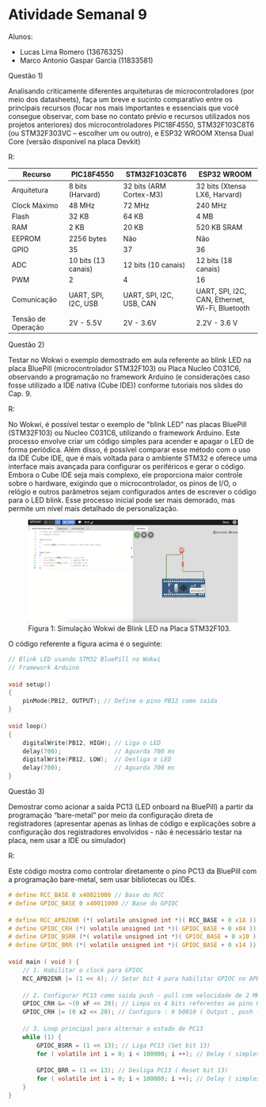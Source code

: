 # Atividade Semanal 9

Alunos:
- Lucas Lima Romero (13676325)
- Marco Antonio Gaspar Garcia (11833581)

Questão 1)

Analisando criticamente diferentes arquiteturas de microcontroladores (por meio dos datasheets), faça um breve e sucinto comparativo entre os principais recursos (focar nos mais importantes e essenciais que você consegue observar, com base no contato prévio e recursos utilizados nos projetos anteriores) dos microcontroladores PIC18F4550, STM32F103C8T6 (ou STM32F303VC – escolher um ou outro), e ESP32 WROOM Xtensa Dual Core (versão disponível na placa Devkit)

R: 

| Recurso | PIC18F4550 | STM32F103C8T6 | ESP32 WROOM |
|-------------|-------------|-------------|-------------|
| Arquitetura | 8 bits (Harvard) | 32 bits (ARM Cortex-M3) | 32 bits (Xtensa LX6, Harvard) |
| Clock Máximo | 48 MHz | 72 MHz | 240 MHz |
| Flash | 32 KB | 64 KB | 4 MB |
| RAM | 2 KB | 20 KB | 520 KB SRAM |
| EEPROM | 2256 bytes | Não | Não |
| GPIO | 35 | 37 | 36 | 
| ADC | 10 bits (13 canais) | 12 bits (10 canais) | 12 bits (18 canais) |
| PWM | 2 | 4 | 16 |
| Comunicação | UART, SPI, I2C, USB | UART, SPI, I2C, USB, CAN | UART, SPI, I2C, CAN, Ethernet, Wi-Fi, Bluetooth |
| Tensão de Operação | 2V - 5.5V | 2V - 3.6V | 2.2V - 3.6 V |

Questão 2)

Testar no Wokwi o exemplo demostrado em aula referente ao blink LED na placa BluePill (microcontrolador STM32F103) ou Placa Nucleo C031C6, observando a programação no framework Arduino (e considerações caso fosse utilizado a IDE nativa (Cube IDE)) conforme tutoriais nos slides do Cap. 9.

R:

No Wokwi, é possível testar o exemplo de "blink LED" nas placas BluePill (STM32F103) ou Nucleo C031C6, utilizando o framework Arduino. Este processo envolve criar um código simples para acender e apagar o LED de forma periódica. Além disso, é possível comparar esse método com o uso da IDE Cube IDE, que é mais voltada para o ambiente STM32 e oferece uma interface mais avançada para configurar os periféricos e gerar o código. Embora o Cube IDE seja mais complexo, ele proporciona maior controle sobre o hardware, exigindo que o microcontrolador, os pinos de I/O, o relógio e outros parâmetros sejam configurados antes de escrever o código para o LED blink. Esse processo inicial pode ser mais demorado, mas permite um nível mais detalhado de personalização.

<figure>
  <img src="Imagens/9-1.png" alt="alt text">
  <figcaption>Figura 1:  Simulação Wokwi de Blink LED na Placa STM32F103.</figcaption>
</figure>

O código referente a figura acima é o seguinte:

```c
// Blink LED usando STM32 BluePill no Wokwi
// Framework Arduino

void setup()
{
    pinMode(PB12, OUTPUT); // Define o pino PB12 como saída
}

void loop()
{
    digitalWrite(PB12, HIGH); // Liga o LED
    delay(700);               // Aguarda 700 ms
    digitalWrite(PB12, LOW);  // Desliga o LED
    delay(700);               // Aguarda 700 ms
}
```

Questão 3)

Demostrar como acionar a saída PC13 (LED onboard na BluePill) a partir da programação “bare-metal” por meio da configuração direta de registradores (apresentar apenas as linhas de código e explicações sobre a configuração dos registradores envolvidos - não é necessário testar na placa, nem usar a IDE ou simulador)

R:

Este código mostra como controlar diretamente o pino PC13 da BluePill com a programação bare-metal, sem usar bibliotecas ou IDEs.

```c
# define RCC_BASE 0 x40021000 // Base do RCC
# define GPIOC_BASE 0 x40011000 // Base do GPIOC

# define RCC_APB2ENR (*( volatile unsigned int *)( RCC_BASE + 0 x18 )) // Habilita o clock APB2
# define GPIOC_CRH (*( volatile unsigned int *)( GPIOC_BASE + 0 x04 )) // Configuracao dos pinos 8 -15
# define GPIOC_BSRR (*( volatile unsigned int *)( GPIOC_BASE + 0 x10 )) // Set / Reset atomico dos pinos
# define GPIOC_BRR (*( volatile unsigned int *)( GPIOC_BASE + 0 x14 )) // Reset atomico dos pinos

void main ( void ) {
    // 1. Habilitar o clock para GPIOC
    RCC_APB2ENR |= (1 << 4); // Setar bit 4 para habilitar GPIOC no APB2

    // 2. Configurar PC13 como saida push - pull com velocidade de 2 MHz
    GPIOC_CRH &= ~(0 xF << 20); // Limpa os 4 bits referentes ao pino PC13
    GPIOC_CRH |= (0 x2 << 20); // Configura : 0 b0010 ( Output , push -pull , 2 MHz )

    // 3. Loop principal para alternar o estado de PC13
    while (1) {
        GPIOC_BSRR = (1 << 13); // Liga PC13 (Set bit 13)
        for ( volatile int i = 0; i < 100000; i ++); // Delay ( simples loop )

        GPIOC_BRR = (1 << 13); // Desliga PC13 ( Reset bit 13)
        for ( volatile int i = 0; i < 100000; i ++); // Delay ( simples loop )
    }
}
```